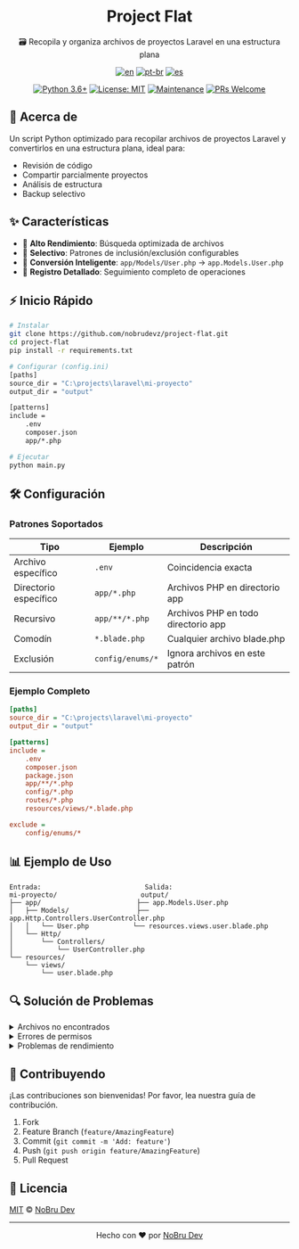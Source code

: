 <div align="center">

# Project Flat

🗃️ Recopila y organiza archivos de proyectos Laravel en una estructura plana

[![en](https://img.shields.io/badge/lang-en-red.svg)](./README.md)
[![pt-br](https://img.shields.io/badge/lang-pt--br-green.svg)](./README.pt-br.md)
[![es](https://img.shields.io/badge/lang-es-yellow.svg)](./README.es.md)

[![Python 3.6+](https://img.shields.io/badge/python-3.6+-blue.svg)](https://www.python.org/downloads/)
[![License: MIT](https://img.shields.io/badge/License-MIT-yellow.svg)](https://opensource.org/licenses/MIT)
[![Maintenance](https://img.shields.io/badge/Maintained%3F-yes-green.svg)](https://github.com/nobrudevz/project-flat/graphs/commit-activity)
[![PRs Welcome](https://img.shields.io/badge/PRs-welcome-brightgreen.svg?style=flat-square)](http://makeapullrequest.com)

</div>

## 📖 Acerca de

Un script Python optimizado para recopilar archivos de proyectos Laravel y convertirlos en una estructura plana, ideal para:

- Revisión de código
- Compartir parcialmente proyectos
- Análisis de estructura
- Backup selectivo

## ✨ Características

- 🚀 **Alto Rendimiento**: Búsqueda optimizada de archivos
- 🎯 **Selectivo**: Patrones de inclusión/exclusión configurables
- 🔄 **Conversión Inteligente**: `app/Models/User.php` → `app.Models.User.php`
- 📝 **Registro Detallado**: Seguimiento completo de operaciones

## ⚡ Inicio Rápido

```bash
# Instalar
git clone https://github.com/nobrudevz/project-flat.git
cd project-flat
pip install -r requirements.txt

# Configurar (config.ini)
[paths]
source_dir = "C:\projects\laravel\mi-proyecto"
output_dir = "output"

[patterns]
include =
    .env
    composer.json
    app/*.php

# Ejecutar
python main.py
```

## 🛠️ Configuración

### Patrones Soportados

| Tipo | Ejemplo | Descripción |
|------|---------|-------------|
| Archivo específico | `.env` | Coincidencia exacta |
| Directorio específico | `app/*.php` | Archivos PHP en directorio app |
| Recursivo | `app/**/*.php` | Archivos PHP en todo directorio app |
| Comodín | `*.blade.php` | Cualquier archivo blade.php |
| Exclusión | `config/enums/*` | Ignora archivos en este patrón |

### Ejemplo Completo

```ini
[paths]
source_dir = "C:\projects\laravel\mi-proyecto"
output_dir = "output"

[patterns]
include =
    .env
    composer.json
    package.json
    app/**/*.php
    config/*.php
    routes/*.php
    resources/views/*.blade.php

exclude =
    config/enums/*
```

## 📊 Ejemplo de Uso

```text
Entrada:                          Salida:
mi-proyecto/                     output/
├── app/                        ├── app.Models.User.php
│   ├── Models/                 ├── app.Http.Controllers.UserController.php
│   │   └── User.php           └── resources.views.user.blade.php
│   └── Http/
│       └── Controllers/
│           └── UserController.php
└── resources/
    └── views/
        └── user.blade.php
```

## 🔍 Solución de Problemas

<details>
<summary>Archivos no encontrados</summary>

- Verifique los patrones en `config.ini`
- Confirme las rutas de directorios
- Examine los registros para más detalles

</details>

<details>
<summary>Errores de permisos</summary>

- Verifique permisos del directorio fuente
- Confirme acceso al directorio de salida
- Ejecute con privilegios adecuados

</details>

<details>
<summary>Problemas de rendimiento</summary>

- Use patrones específicos
- Evite recursión innecesaria
- Limite la profundidad de búsqueda

</details>

## 👥 Contribuyendo

¡Las contribuciones son bienvenidas! Por favor, lea nuestra guía de contribución.

1. Fork
2. Feature Branch (`feature/AmazingFeature`)
3. Commit (`git commit -m 'Add: feature'`)
4. Push (`git push origin feature/AmazingFeature`)
5. Pull Request

## 📄 Licencia

[MIT](LICENSE) © [NoBru Dev](https://github.com/nobrudevz)

---

<div align="center">
Hecho con ❤️ por <a href="https://github.com/nobrudevz">NoBru Dev</a>
</div>
